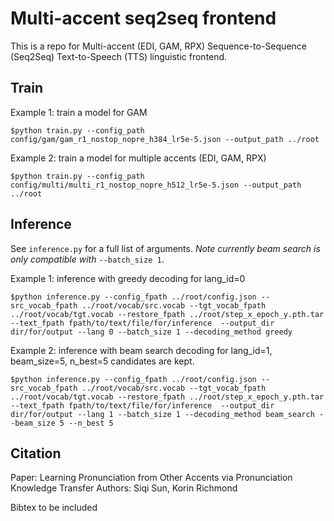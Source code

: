 # Multi-accent seq2seq frontend

This is a repo for Multi-accent (EDI, GAM, RPX) Sequence-to-Sequence (Seq2Seq) Text-to-Speech (TTS) linguistic frontend.

## Train

Example 1: train a model for GAM
```console
$python train.py --config_path config/gam/gam_r1_nostop_nopre_h384_lr5e-5.json --output_path ../root
```

Example 2: train a model for multiple accents (EDI, GAM, RPX)
```console
$python train.py --config_path config/multi/multi_r1_nostop_nopre_h512_lr5e-5.json --output_path ../root
```

## Inference

See `inference.py` for a full list of arguments. *Note currently beam search is only compatible with* `--batch_size 1`.

Example 1: inference with greedy decoding for lang_id=0
```console
$python inference.py --config_fpath ../root/config.json --src_vocab_fpath ../root/vocab/src.vocab --tgt_vocab_fpath ../root/vocab/tgt.vocab --restore_fpath ../root/step_x_epoch_y.pth.tar --text_fpath fpath/to/text/file/for/inference  --output_dir dir/for/output --lang 0 --batch_size 1 --decoding_method greedy
```

Example 2: inference with beam search decoding for lang_id=1, beam_size=5, n_best=5 candidates are kept.
```console
$python inference.py --config_fpath ../root/config.json --src_vocab_fpath ../root/vocab/src.vocab --tgt_vocab_fpath ../root/vocab/tgt.vocab --restore_fpath ../root/step_x_epoch_y.pth.tar --text_fpath fpath/to/text/file/for/inference  --output_dir dir/for/output --lang 1 --batch_size 1 --decoding_method beam_search --beam_size 5 --n_best 5
```

## Citation

Paper: Learning Pronunciation from Other Accents via Pronunciation Knowledge Transfer
Authors: Siqi Sun, Korin Richmond

Bibtex to be included